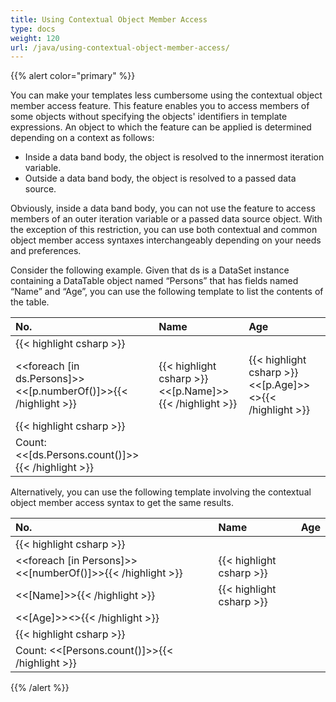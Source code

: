 ```yaml
---
title: Using Contextual Object Member Access
type: docs
weight: 120
url: /java/using-contextual-object-member-access/
---
```


{{% alert color="primary" %}} 

You can make your templates less cumbersome using the contextual object member access feature. This feature enables you to access members of some objects without specifying the objects' identifiers in template expressions. An object to which the feature can be applied is determined depending on a 
context as follows:

- Inside a data band body, the object is resolved to the innermost iteration variable.
- Outside a data band body, the object is resolved to a passed data source.

Obviously, inside a data band body, you can not use the feature to access members of an outer iteration variable or a passed data source object. With the exception of this restriction, you can use both contextual and common object member access syntaxes interchangeably depending on your needs and preferences.

Consider the following example. Given that ds is a DataSet instance containing a DataTable object named “Persons” that has fields named “Name” and “Age”, you can use the following template to list the contents of the table.

|**No.** |**Name** |**Age** |
| :- | :- | :- |
|{{< highlight csharp >}}
<<foreach [in ds.Persons]>><<[p.numberOf()]>>{{< /highlight >}}|{{< highlight csharp >}}<<[p.Name]>>{{< /highlight >}}|{{< highlight csharp >}}<<[p.Age]>><</foreach>>{{< /highlight >}}|
|{{< highlight csharp >}}
Count: <<[ds.Persons.count()]>>{{< /highlight >}}| | |
Alternatively, you can use the following template involving the contextual object member access syntax to get the same results.

|**No.** |**Name** |**Age** |
| :- | :- | :- |
|{{< highlight csharp >}}
<<foreach [in Persons]>><<[numberOf()]>>{{< /highlight >}}|{{< highlight csharp >}}
<<[Name]>>{{< /highlight >}}|{{< highlight csharp >}}
<<[Age]>><</foreach>>{{< /highlight >}}|
|{{< highlight csharp >}}
Count: <<[Persons.count()]>>{{< /highlight >}}| | |
{{% /alert %}}
